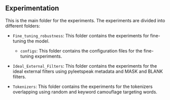 ## Experimentation

This is the main folder for the experiments. The experiments are divided into different folders:

* `Fine_tuning_robustness`: This folder contains the experiments for fine-tuning the model.
    * `configs`: This folder contains the configuration files for the fine-tuning experiments.

* `Ideal_External_Filters`: This folder contains the experiments for the ideal external filters using pyleetspeak metadata and MASK and BLANK filters.
* `Tokenizers`: This folder contains the experiments for the tokenizers overlapping using random and keyword camouflage targeting words.

